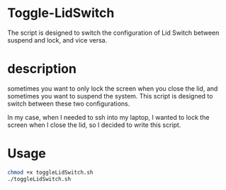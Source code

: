 # Toggle-LidSwitch
The script is designed to switch the configuration of Lid Switch between suspend and lock, and vice versa.

# description
sometimes you want to only lock the screen when you close the lid, and sometimes you want to suspend the system. This script is designed to switch between these two configurations.

In my case, when I needed to ssh into my laptop, I wanted to lock the screen when I close the lid, so I decided to write this script.

# Usage
```bash
chmod +x toggleLidSwitch.sh
./toggleLidSwitch.sh
```